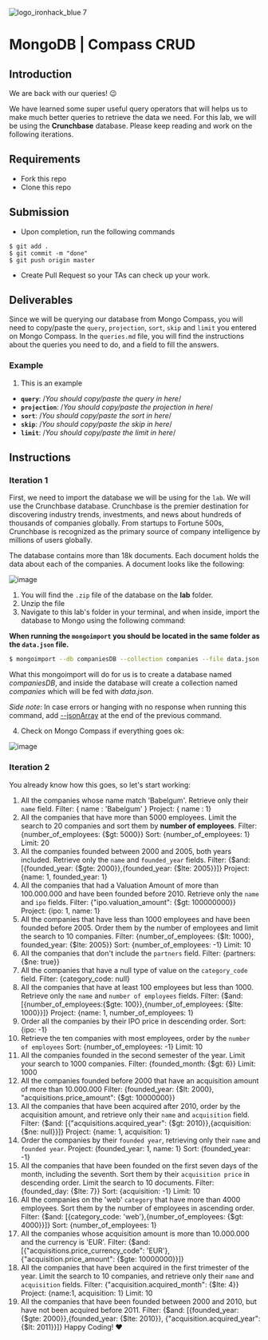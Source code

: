 ![logo_ironhack_blue 7](https://user-images.githubusercontent.com/23629340/40541063-a07a0a8a-601a-11e8-91b5-2f13e4e6b441.png)

# MongoDB | Compass CRUD

## Introduction

We are back with our queries! :wink:

We have learned some super useful query operators that will helps us to make much better queries to retrieve the data we need. For this lab, we will be using the **Crunchbase** database. Please keep reading and work on the following iterations.

## Requirements

- Fork this repo
- Clone this repo

## Submission

- Upon completion, run the following commands

```
$ git add .
$ git commit -m "done"
$ git push origin master
```

- Create Pull Request so your TAs can check up your work.

## Deliverables

Since we will be querying our database from Mongo Compass, you will need to copy/paste the `query`, `projection`, `sort`, `skip` and `limit` you entered on Mongo Compass. In the `queries.md` file, you will find the instructions about the queries you need to do, and a field to fill the answers.

### Example

1. This is an example

- **`query`**: /_You should copy/paste the query in here_/
- **`projection`**: /_You should copy/paste the projection in here_/
- **`sort`**: /_You should copy/paste the sort in here_/
- **`skip`**: /_You should copy/paste the skip in here_/
- **`limit`**: /_You should copy/paste the limit in here_/

## Instructions

### Iteration 1

First, we need to import the database we will be using for the `lab`. We will use the Crunchbase database. Crunchbase is the premier destination for discovering industry trends, investments, and news about hundreds of thousands of companies globally. From startups to Fortune 500s, Crunchbase is recognized as the primary source of company intelligence by millions of users globally.

The database contains more than 18k documents. Each document holds the data about each of the companies. A document looks like the following:

![image](https://user-images.githubusercontent.com/23629340/36494916-d6db1770-1733-11e8-903e-5119b3c1b688.png)

1. You will find the `.zip` file of the database on the **lab** folder.
2. Unzip the file
3. Navigate to this lab's folder in your terminal, and when inside, import the database to Mongo using the following command:

**When running the `mongoimport` you should be located in the same folder as the `data.json` file.**

```bash
$ mongoimport --db companiesDB --collection companies --file data.json
```

What this mongoimport will do for us is to create a database named _companiesDB_, and inside the database will create a collection named _companies_ which will be fed with _data.json_.

_Side note_: In case errors or hanging with no response when running this command, add [--jsonArray](https://docs.mongodb.com/manual/reference/program/mongoimport/#cmdoption-mongoimport-jsonarray) at the end of the previous command.

4. Check on Mongo Compass if everything goes ok:

![image](https://user-images.githubusercontent.com/23629340/36534191-1f1bc5ec-17c6-11e8-9463-4945679b98c0.png)

### Iteration 2

You already know how this goes, so let's start working:

1. All the companies whose name match 'Babelgum'. Retrieve only their `name` field.
    Filter: { name : 'Babelgum' }
    Project: { name : 1}
2. All the companies that have more than 5000 employees. Limit the search to 20 companies and sort them by **number of employees**.
    Filter: {number_of_employees: {$gt: 5000}}
    Sort: {number_of_employees: 1}
    Limit: 20
3. All the companies founded between 2000 and 2005, both years included. Retrieve only the `name` and `founded_year` fields.
    Filter: {$and: [{founded_year: {$gte: 2000}},{founded_year: {$lte: 2005}}]}
    Project: {name: 1, founded_year: 1}
4. All the companies that had a Valuation Amount of more than 100.000.000 and have been founded before 2010. Retrieve only the `name` and `ipo` fields.
    Filter: {"ipo.valuation_amount": {$gt: 100000000}}
    Project: {ipo: 1, name: 1}
5. All the companies that have less than 1000 employees and have been founded before 2005. Order them by the number of employees and limit the search to 10 companies.
    Filter: {number_of_employees: {$lt: 1000}, founded_year: {$lte: 2005}}
    Sort: {number_of_employees: -1}
    Limit: 10
6. All the companies that don't include the `partners` field.
    Filter: {partners: {$ne: true}}
7. All the companies that have a null type of value on the `category_code` field.
    Filter: {category_code: null}
8. All the companies that have at least 100 employees but less than 1000. Retrieve only the `name` and `number of employees` fields.
    Filter: {$and: [{number_of_employees:{$gte: 100}},{number_of_employees: {$lte: 1000}}]}
    Project: {name: 1, number_of_employees: 1}
9. Order all the companies by their IPO price in descending order.
    Sort: {ipo: -1}
10. Retrieve the ten companies with most employees, order by the `number of employees`
    Sort: {number_of_employees: -1}
    Limit: 10
11. All the companies founded in the second semester of the year. Limit your search to 1000 companies.
    Filter: {founded_month: {$gt: 6}}
    Limit: 1000
12. All the companies founded before 2000 that have an acquisition amount of more than 10.000.000
    Filter: {founded_year: {$lt: 2000}, "acquisitions.price_amount": {$gt: 10000000}}
13. All the companies that have been acquired after 2010, order by the acquisition amount, and retrieve only their `name` and `acquisition` field.
    Filter: {$and: [{"acquisitions.acquired_year": {$gt: 2010}},{acquisition: {$ne: null}}]}
    Project: {name: 1, acquisition: 1}
14. Order the companies by their `founded year`, retrieving only their `name` and `founded year`.
    Project: {founded_year: 1, name: 1}
    Sort: {founded_year: -1}
15. All the companies that have been founded on the first seven days of the month, including the seventh. Sort them by their `acquisition price` in descending order. Limit the search to 10 documents.
    Filter: {founded_day: {$lte: 7}}
    Sort: {acquisition: -1}
    Limit: 10
16. All the companies on the 'web' `category` that have more than 4000 employees. Sort them by the number of employees in ascending order.
    Filter: {$and: [{category_code: 'web'},{number_of_employees: {$gt: 4000}}]}
    Sort: {number_of_employees: 1}
17. All the companies whose acquisition amount is more than 10.000.000 and the currency is 'EUR'.
    Filter: {$and: [{"acquisitions.price_currency_code": 'EUR'},{"acquisition.price_amount": {$gte: 10000000}}]}
18. All the companies that have been acquired in the first trimester of the year. Limit the search to 10 companies, and retrieve only their `name` and `acquisition` fields.
    Filter: {"acquisition.acquired_month": {$lte: 4}}
    Project: {name:1, acquisition: 1}
    Limit: 10
19. All the companies that have been founded between 2000 and 2010, but have not been acquired before 2011.
    Filter:  {$and: [{founded_year: {$gte: 2000}},{founded_year: {$lte: 2010}}, {"acquisition.acquired_year": {$lt: 2011}}]}
Happy Coding! :heart:
